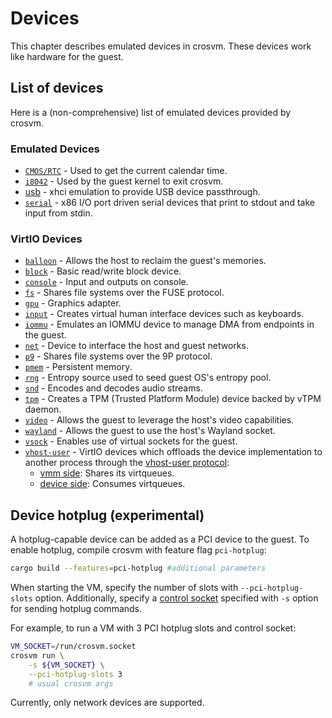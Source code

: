 # Devices

This chapter describes emulated devices in crosvm. These devices work like hardware for the guest.

## List of devices

Here is a (non-comprehensive) list of emulated devices provided by crosvm.

### Emulated Devices

- [`CMOS/RTC`] - Used to get the current calendar time.
- [`i8042`] - Used by the guest kernel to exit crosvm.
- [usb] - xhci emulation to provide USB device passthrough.
- [`serial`] - x86 I/O port driven serial devices that print to stdout and take input from stdin.

### VirtIO Devices

- [`balloon`] - Allows the host to reclaim the guest's memories.
- [`block`] - Basic read/write block device.
- [`console`] - Input and outputs on console.
- [`fs`] - Shares file systems over the FUSE protocol.
- [`gpu`] - Graphics adapter.
- [`input`] - Creates virtual human interface devices such as keyboards.
- [`iommu`] - Emulates an IOMMU device to manage DMA from endpoints in the guest.
- [`net`] - Device to interface the host and guest networks.
- [`p9`] - Shares file systems over the 9P protocol.
- [`pmem`] - Persistent memory.
- [`rng`] - Entropy source used to seed guest OS's entropy pool.
- [`snd`] - Encodes and decodes audio streams.
- [`tpm`] - Creates a TPM (Trusted Platform Module) device backed by vTPM daemon.
- [`video`] - Allows the guest to leverage the host's video capabilities.
- [`wayland`] - Allows the guest to use the host's Wayland socket.
- [`vsock`] - Enables use of virtual sockets for the guest.
- [`vhost-user`] - VirtIO devices which offloads the device implementation to another process
  through the [vhost-user protocol]:
  - [vmm side]: Shares its virtqueues.
  - [device side]: Consumes virtqueues.

## Device hotplug (experimental)

A hotplug-capable device can be added as a PCI device to the guest. To enable hotplug, compile
crosvm with feature flag `pci-hotplug`:

```sh
cargo build --features=pci-hotplug #additional parameters
```

When starting the VM, specify the number of slots with `--pci-hotplug-slots` option. Additionally,
specify a [control socket](../architecture/overview.md#the-vm-control-sockets) specified with `-s`
option for sending hotplug commands.

For example, to run a VM with 3 PCI hotplug slots and control socket:

```sh
VM_SOCKET=/run/crosvm.socket
crosvm run \
    -s ${VM_SOCKET} \
    --pci-hotplug-slots 3
    # usual crosvm args
```

Currently, only network devices are supported.

[device side]: https://chromium.googlesource.com/crosvm/crosvm/+/refs/heads/main/devices/src/virtio/vhost/user/device/
[usb]: usb.md
[vhost-user protocol]: https://qemu.readthedocs.io/en/latest/interop/vhost-user.html
[vmm side]: https://chromium.googlesource.com/crosvm/crosvm/+/refs/heads/main/devices/src/virtio/vhost/user/vmm/
[`balloon`]: balloon.md
[`block`]: block.md
[`cmos/rtc`]: https://chromium.googlesource.com/crosvm/crosvm/+/refs/heads/main/devices/src/cmos.rs
[`console`]: https://chromium.googlesource.com/crosvm/crosvm/+/refs/heads/main/devices/src/virtio/console.rs
[`fs`]: https://chromium.googlesource.com/crosvm/crosvm/+/refs/heads/main/devices/src/virtio/fs/
[`gpu`]: https://chromium.googlesource.com/crosvm/crosvm/+/refs/heads/main/devices/src/virtio/gpu/
[`i8042`]: https://chromium.googlesource.com/crosvm/crosvm/+/refs/heads/main/devices/src/i8042.rs
[`input`]: https://chromium.googlesource.com/crosvm/crosvm/+/refs/heads/main/devices/src/virtio/input/
[`iommu`]: https://chromium.googlesource.com/crosvm/crosvm/+/refs/heads/main/devices/src/virtio/iommu.rs
[`net`]: net.md
[`p9`]: https://chromium.googlesource.com/crosvm/crosvm/+/refs/heads/main/devices/src/virtio/p9.rs
[`pmem`]: pmem.md
[`rng`]: https://chromium.googlesource.com/crosvm/crosvm/+/refs/heads/main/devices/src/virtio/rng.rs
[`serial`]: https://chromium.googlesource.com/crosvm/crosvm/+/refs/heads/main/devices/src/serial.rs
[`snd`]: https://chromium.googlesource.com/crosvm/crosvm/+/refs/heads/main/devices/src/virtio/snd/
[`tpm`]: https://chromium.googlesource.com/crosvm/crosvm/+/refs/heads/main/devices/src/virtio/tpm.rs
[`vhost-user`]: vhost_user.md
[`video`]: video.md
[`vsock`]: https://chromium.googlesource.com/crosvm/crosvm/+/refs/heads/main/devices/src/virtio/vhost/vsock.rs
[`wayland`]: wayland.md
